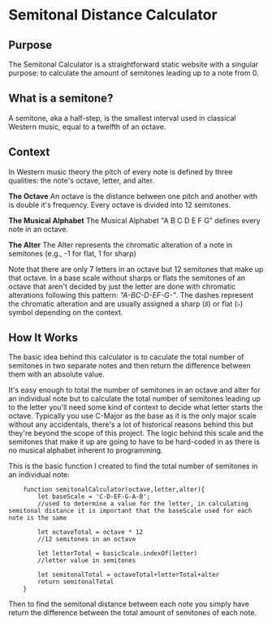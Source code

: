 # Semitonal Distance Calculator

## Purpose 
The Semitonal Calculator is a straightforward static website with a singular purpose: to calculate the amount of semitones leading up to a note from 0.

## What is a semitone?

A semitone, aka a half-step, is the smallest interval used in classical Western music, equal to a twelfth of an octave.

## Context

In Western music theory the pitch of every note is defined by three qualities: the note's octave, letter, and alter.

**The Octave** An octave is the distance between one pitch and another with is double it's frequency. Every octave is divided into 12 semitones.

**The Musical Alphabet** The Musical Alphabet "A B C D E F G" defines every note in an octave. 

**The Alter** The Alter represents the chromatic alteration of a note in semitones (e.g., -1 for flat, 1 for sharp)

Note that there are only 7 letters in an octave but 12 semitones that make up that octave. In a base scale without sharps or flats the semitones of an octave that aren't decided by just the letter are done with chromatic alterations following this pattern: *"A-BC-D-EF-G-"*. The dashes represent the chromatic alteration and are usually assigned a sharp (♯) or flat (♭) symbol depending on the context. 

## How It Works

The basic idea behind this calculator is to caculate the total number of semitones in two separate notes and then return the difference between them with an absolute value.

It's easy enough to total the number of semitones in an octave and alter for an individual note but to calculate the total number of semitones leading up to the letter you'll need some kind of context to decide what letter starts the octave. Typically you use C-Major as the base as it is the only major scale without any accidentals, there's a lot of historical reasons behind this but they're beyond the scope of this project. The logic behind this scale and the semitones that make it up are going to have to be hard-coded in as there is no musical alphabet inherent to programming.

This is the basic function I created to find the total number of semitones in an individual note: 

```
	function semitonalCalculator(octave,letter,alter){
		let baseScale = 'C-D-EF-G-A-B';
        //used to determine a value for the letter, in calculating semitonal distance it is important that the baseScale used for each note is the same

		let octaveTotal = octave * 12
        //12 semitones in an octave

		let letterTotal = basicScale.indexOf(letter)
        //letter value in semitones
        
        let semitonalTotal = octaveTotal+letterTotal+alter
		return semitonalTotal
	}
```

Then to find the semitonal distance between each note you simply have return the difference between the total amount of semitones of each note.


